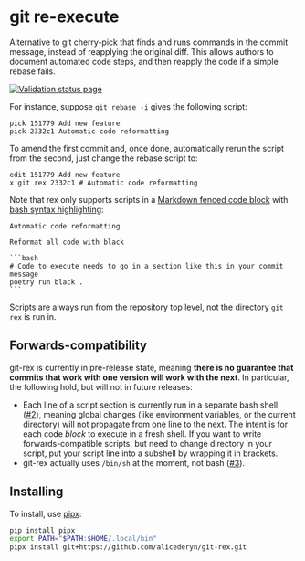 git re-execute
==============

Alternative to git cherry-pick that finds and runs commands in the commit message, instead of reapplying the original diff. This allows authors to document automated code steps, and then reapply the code if a simple rebase fails.

[![Validation status page](https://github.com/alicederyn/git-rex/actions/workflows/validation.yml/badge.svg?branch=main)](https://github.com/alicederyn/git-rex/actions/workflows/validation.yml?query=branch%3Amain)

For instance, suppose `git rebase -i` gives the following script:

```
pick 151779 Add new feature
pick 2332c1 Automatic code reformatting
```

To amend the first commit and, once done, automatically rerun the script from the second, just change the rebase script to:

```
edit 151779 Add new feature
x git rex 2332c1 # Automatic code reformatting
```

Note that rex only supports scripts in a [Markdown fenced code block] with
[bash syntax highlighting]:

````
Automatic code reformatting

Reformat all code with black

```bash
# Code to execute needs to go in a section like this in your commit message
poetry run black .
```
````

Scripts are always run from the repository top level, not the directory `git rex` is run in.

[Markdown fenced code block]: https://www.markdownguide.org/extended-syntax/#fenced-code-blocks
[bash syntax highlighting]: https://www.markdownguide.org/extended-syntax/#syntax-highlighting


Forwards-compatibility
----------------------

git-rex is currently in pre-release state, meaning **there is no guarantee that commits that work with one version will work with the next**. In particular, the following hold, but will not in future releases:

* Each line of a script section is currently run in a separate bash shell ([#2]), meaning global changes (like environment variables, or the current directory) will not propagate from one line to the next. The intent is for each code *block* to execute in a fresh shell. If you want to write forwards-compatible scripts, but need to change directory in your script, put your script line into a subshell by wrapping it in brackets.
* git-rex actually uses `/bin/sh` at the moment, not bash ([#3]).

[#1]: https://github.com/alicederyn/git-rex/issues/1
[#2]: https://github.com/alicederyn/git-rex/issues/2
[#3]: https://github.com/alicederyn/git-rex/issues/3


Installing
----------

To install, use [pipx]:

```bash
pip install pipx
export PATH="$PATH:$HOME/.local/bin"
pipx install git+https://github.com/alicederyn/git-rex.git
```

[pipx]: https://pipxproject.github.io/pipx/
